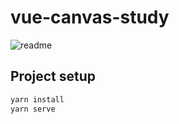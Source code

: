 # vue-canvas-study

![readme](https://user-images.githubusercontent.com/28250432/156100825-3b508633-b26a-47d3-9fc2-992f5e06d90e.png)

## Project setup

```bash
yarn install
yarn serve
```
